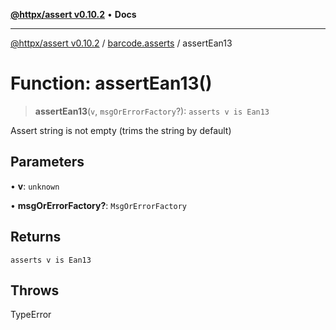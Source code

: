 [**@httpx/assert v0.10.2**](../../README.md) • **Docs**

***

[@httpx/assert v0.10.2](../../README.md) / [barcode.asserts](../README.md) / assertEan13

# Function: assertEan13()

> **assertEan13**(`v`, `msgOrErrorFactory`?): `asserts v is Ean13`

Assert string is not empty (trims the string by default)

## Parameters

• **v**: `unknown`

• **msgOrErrorFactory?**: `MsgOrErrorFactory`

## Returns

`asserts v is Ean13`

## Throws

TypeError
